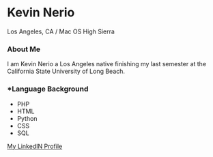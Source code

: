 # Kevin Nerio
Los Angeles, CA / Mac OS High Sierra


### About Me
I am Kevin Nerio a Los Angeles native finishing my last semester at the California State University of Long Beach.
### *Language Background
  * PHP
  * HTML
  * Python
  * CSS
  * SQL

[My LinkedIN Profile](https://www.linkedin.com/in/kevin-nerio)
